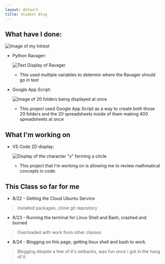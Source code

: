 ```yaml
---
layout: default
title: Student Blog
---
```


## What have I done: 

![Image of my Intrest](https://drive.google.com/uc?export=download&id=1QoTmQM_U48BNn2rKhWrQ5hvLnch5eJhy)

- Python Ravager:

    ![Text Display of Ravager](https://drive.google.com/uc?export=download&id=1zUJWEJbUrnTEs920yKckb4u5uemQDyHK)

    - This used multiple variables to determin where the Ravager should go in text


- Google App Script:

    ![Image of 20 folders being displayed at once](https://drive.google.com/uc?export=download&id=1_q3nohOAyDd2JETmu4P2OXiA87PxBsmB)

    - This project used Google App Script as a way to create both those 20 folders and the 20 spreadsheets inside of them making 400 spreadsheets at once

## What I'm working on

- VS Code 2D display:

    ![Display of the character "x" forming a circle](https://drive.google.com/uc?export=download&id=1oWMVXy3ZQ_M3eRfALGWUem6K4Hhmcx7j)

    - This project that I'm working on is allowing me to review mathmatical concepts in code.

## This Class so far for me 
- 8/22 - Getting the Cloud Ubuntu Service
> Installed packages, clone git repository
- 8/23 - Running the terminal for Linux Shell and Bash, crashed and burned
> Overloaded with work from other classes
- 8/24 - Blogging on this page, getting linux shell and bash to work.
> Blogging despite a few of it's setbacks, was fun once I got in the hang of it.